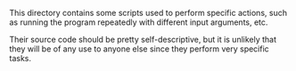 This directory contains some scripts used to perform specific actions, such as running the program repeatedly with different input arguments, etc. 

Their source code should be pretty self-descriptive, but it is unlikely that they will be of any use to anyone else since they perform very specific tasks.